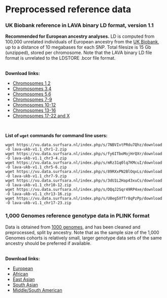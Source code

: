 # Preprocessed reference data

### UK Biobank reference in LAVA binary LD format, version 1.1

**Recommended for European ancestry analyses.** LD is computed from 100,000 unrelated individuals of European ancestry from the [UK Biobank](https://www.ukbiobank.ac.uk/), 
up to a distance of 10 megabases for each SNP. Total filesize is 15 Gb (unzipped), stored per chromosome. Note that the LAVA binary LD file format is unrelated to the LDSTORE .bcor file format. 
<br/><br/>
  
**Download links:**
- [Chromosomes 1,2](https://vu.data.surfsara.nl/index.php/s/7NBVIvtPRdu7Qhz/download)
- [Chromosomes 3,4](https://vu.data.surfsara.nl/index.php/s/fy6ITboMojHrQXr/download)  
- [Chromosomes 5,6](https://vu.data.surfsara.nl/index.php/s/mRz31q0lq7KMcuI/download)  
- [Chromosomes 7-9](https://vu.data.surfsara.nl/index.php/s/89RXxPN2BlOqxLs/download)  
- [Chromosomes 10-12](https://vu.data.surfsara.nl/index.php/s/3dU1L2Hap43xuCs/download)  
- [Chromosomes 13-16](https://vu.data.surfsara.nl/index.php/s/DQqJ2Sqr49RP4xe/download)  
- [Chromosomes 17-22 and X](https://vu.data.surfsara.nl/index.php/s/U8eg5XfTr8qPzPp/download)  

<br/>

**List of `wget` commands for command line users:**
```
wget https://vu.data.surfsara.nl/index.php/s/7NBVIvtPRdu7Qhz/download -O lava-ukb-v1.1_chr1-2.zip
wget https://vu.data.surfsara.nl/index.php/s/fy6ITboMojHrQXr/download -O lava-ukb-v1.1_chr3-4.zip
wget https://vu.data.surfsara.nl/index.php/s/mRz31q0lq7KMcuI/download -O lava-ukb-v1.1_chr5-6.zip
wget https://vu.data.surfsara.nl/index.php/s/89RXxPN2BlOqxLs/download -O lava-ukb-v1.1_chr7-9.zip
wget https://vu.data.surfsara.nl/index.php/s/3dU1L2Hap43xuCs/download -O lava-ukb-v1.1_chr10-12.zip
wget https://vu.data.surfsara.nl/index.php/s/DQqJ2Sqr49RP4xe/download -O lava-ukb-v1.1_chr13-16.zip
wget https://vu.data.surfsara.nl/index.php/s/U8eg5XfTr8qPzPp/download -O lava-ukb-v1.1_chr17-23.zip
``` 



### 1,000 Genomes reference genotype data in PLINK format

Data is obtained from [1000 genomes](https://www.internationalgenome.org/data/), and has been cleaned and preprocessed, split by ancestry.
Note that as the sample size of the 1,000 Genomes cohorts is relatively small, larger genotype data sets of the same ancestry should be preferred if available.
<br/><br/>

**Download links:**  
- [European](https://vu.data.surfsara.nl/index.php/s/VZNByNwpD8qqINe/download)  
- [African](https://vu.data.surfsara.nl/index.php/s/ePXET6IWVTwTes4/download)  
- [East Asian](https://vu.data.surfsara.nl/index.php/s/dz6PYdKOi3xVqHn/download)  
- [South Asian](https://vu.data.surfsara.nl/index.php/s/C6UkTV5nuFo8cJC/download)  
- [Middle/South American](https://vu.data.surfsara.nl/index.php/s/TXDEm70eEO7AgOb/download)  


